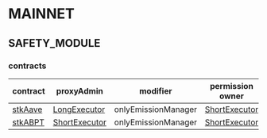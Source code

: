 # MAINNET 
## SAFETY_MODULE 
### contracts
| contract |proxyAdmin |modifier |permission owner |functions |
|----------|----------|----------|----------|----------|
|  [stkAave](https://etherscan.io/address/0x4da27a545c0c5B758a6BA100e3a049001de870f5) |  [LongExecutor](https://etherscan.io/address/0x79426A1c24B2978D90d7A5070a46C65B07bC4299) |  onlyEmissionManager |  [ShortExecutor](https://etherscan.io/address/0xEE56e2B3D491590B5b31738cC34d5232F378a8D5) |  configureAssets | |--------|--------|--------|--------|--------|
|  [stkABPT](https://etherscan.io/address/0xa1116930326D21fB917d5A27F1E9943A9595fb47) |  [ShortExecutor](https://etherscan.io/address/0xEE56e2B3D491590B5b31738cC34d5232F378a8D5) |  onlyEmissionManager |  [ShortExecutor](https://etherscan.io/address/0xEE56e2B3D491590B5b31738cC34d5232F378a8D5) |  configureAssets | |--------|--------|--------|--------|--------|

